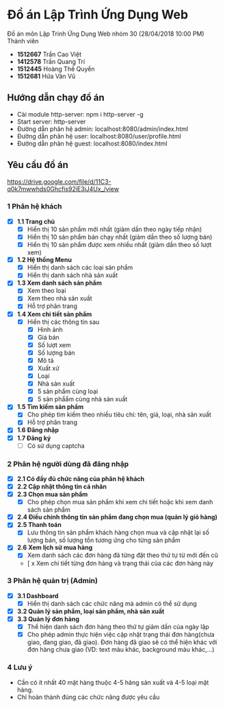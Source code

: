 # Đồ án Lập Trình Ứng Dụng Web 
Đồ án môn Lập Trình Ứng Dụng Web nhóm 30 (28/04/2018 10:00 PM)
Thành viên
* **1512667**	Trần Cao Việt
* **1412578**	Trần Quang Trí
* **1512445**	Hoàng Thế Quyền
* **1512681** Hứa Văn Vũ
## Hướng dẫn chạy đồ án
* Cài module http-server: npm i http-server -g
* Start server: http-server
* Đường dẫn phân hệ admin: localhost:8080/admin/index.html
* Đường dẫn phân hệ user: localhost:8080/user/profile.html
* Đường dẫn phân hệ guest: localhost:8080/index.html

## Yêu cầu đồ án
https://drive.google.com/file/d/11C3-q0k7mwwhds0Ghcfis92iE3iJ4Ux_/view

### 1 Phân hệ khách
* [x] **1.1 Trang chủ**
  * [x] Hiển thị 10 sản phẩm mới nhất (giảm dần theo ngày tiếp nhận)
  * [x] Hiển thị 10 sản phẩm bán chạy nhất (giảm dần theo số lượng bán)
  * [x] Hiển thị 10 sản phẩm được xem nhiều nhất (giảm dần theo số lượt xem)
* [x] **1.2 Hệ thống Menu**
  * [x] Hiển thị danh sách các loại sản phẩm
  * [x] Hiển thị danh sách nhà sản xuất
* [x] **1.3 Xem danh sách sản phẩm**
  * [x] Xem theo loại
  * [x] Xem theo nhà sản xuất
  * [x] Hỗ trợ phân trang
* [x] **1.4 Xem chi tiết sản phẩm**
  * [x] Hiển thị các thông tin sau
    * [x] Hình ảnh
    * [x] Giá bán
    * [x] Số lượt xem
    * [x] Số lượng bán
    * [x] Mô tả
    * [x] Xuất xử
    * [x] Loại
    * [x] Nhà sản xuất
    * [x] 5 sản phẩm cùng loại
    * [x] 5 sản phẩẩm cùng nhà sản xuất
* [x] **1.5 Tìm kiếm sản phẩm**
  * [x] Cho phép tìm kiếm theo nhiều tiêu chí: tên, giá, loại, nhà sản xuất
  * [x] Hỗ trợ phân trang
* [x] **1.6 Đăng nhập**
* [x] **1.7 Đăng ký**
  * [ ] Có sử dụng captcha
### 2 Phân hệ người dùng đã đăng nhập
* [x] **2.1 Có đầy đủ chức năng của phân hệ khách**
* [x] **2.2 Cập nhật thông tin cá nhân**
* [x] **2.3 Chọn mua sản phẩm**
  * [x] Cho phép chọn mua sản phẩm khi xem chi tiết hoặc khi xem danh sách sản phẩm
* [x] **2.4 Điều chỉnh thông tin sản phẩm đang chọn mua (quản lý giỏ hàng)**
* [x] **2.5 Thanh toán**
  * [x] Lưu thông tin sản phẩm khách hàng chọn mua và cập nhật lại số lượng bán, số lượng tồn tương ứng cho từng sản phẩm
* [x] **2.6 Xem lịch sử mua hàng**
  * [x] Xem danh sách các đơn hàng đã từng đặt theo thứ tự từ mới đến cũ
  * [ x Xem chi tiết từng đơn hàng và trạng thái của các đơn hàng này
### 3 Phân hệ quản trị (Admin)
* [x] **3.1 Dashboard**
  * [x] Hiển thị danh sách các chức năng mà admin có thể sử dụng
* [x] **3.2 Quản lý sản phẩm, loại sản phẩm, nhà sản xuất**
* [x] **3.3 Quản lý đơn hàng**
  * [x] Thể hiện danh sách đơn hàng theo thứ tự giảm dần của ngày lập
  * [x] Cho phép admin thực hiện việc cập nhật trạng thái đơn hàng(chưa giao, đang giao, đã giao). Đơn hàng đã giao sẽ có thể hiện khác với đơn hàng chưa giao (VD: text màu khác, background màu khác,...)
### 4 Lưu ý
* Cần có ít nhất 40 mặt hàng thuộc 4-5 hãng sản xuất và 4-5 loại mặt hàng.
* Chỉ hoàn thành đúng các chức năng được yêu cầu
